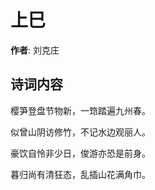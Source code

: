 # 上巳

**作者**: 刘克庄

## 诗词内容

樱笋登盘节物新，一筇踏遍九州春。

似曾山阴访修竹，不记水边观丽人。

豪饮自怜非少日，俊游亦恐是前身。

暮归尚有清狂态，乱插山花满角巾。

